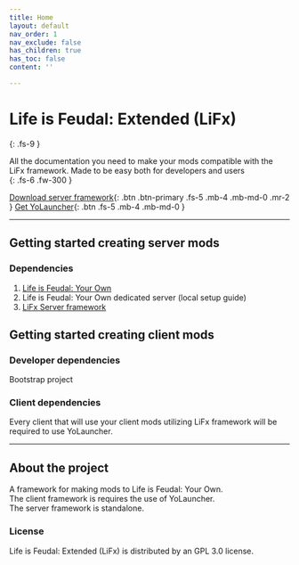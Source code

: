 ```yaml
---
title: Home
layout: default
nav_order: 1
nav_exclude: false
has_children: true
has_toc: false
content: ''

---
```

# Life is Feudal: Extended (LiFx)  
{: .fs-9 }

All the documentation you need to make your mods compatible with the LiFx framework. Made to be easy both for developers and users  
{: .fs-6 .fw-300 }

[Download server framework](/docs/Releases/server-mod/){: .btn .btn-primary .fs-5 .mb-4 .mb-md-0 .mr-2 } [Get YoLauncher](https://yolauncher.app){: .btn .fs-5 .mb-4 .mb-md-0 }

***

## Getting started creating server mods

### Dependencies

1. [Life is Feudal: Your Own](https://store.steampowered.com/app/290080/Life_is_Feudal_Your_Own/)
2. Life is Feudal: Your Own dedicated server (local setup guide)
3. [LiFx Server framework](/docs/Releases/server-mod/)

## Getting started creating client mods

### Developer dependencies

Bootstrap project

### Client dependencies

Every client that will use your client mods utilizing LiFx framework will be required to use YoLauncher.

***

## About the project

A framework for making mods to Life is Feudal: Your Own.  
The client framework is requires the use of YoLauncher.  
The server framework is standalone.

### License

Life is Feudal: Extended (LiFx) is distributed by an GPL 3.0 license.